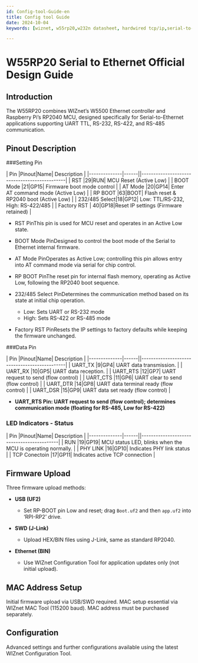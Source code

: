 ```yaml
---
id: Config-tool-Guide-en
title: Config tool Guide
date: 2024-10-04
keywords: [wiznet, w55rp20,w232n datasheet, hardwired tcp/ip,serial-to-ethernet, w5500, rp2040]

---
```


# W55RP20 Serial to Ethernet Official Design Guide

## Introduction
The W55RP20 combines WIZnet’s W5500 Ethernet controller and Raspberry Pi’s RP2040 MCU, designed specifically for Serial-to-Ethernet applications supporting UART TTL, RS-232, RS-422, and RS-485 communication.

## Pinout Description

###Setting Pin

| Pin      |Pinout|Name| Description                                  |
|--------------|------||----------------------------------------------|
| RST          |29|RUN| MCU Reset (Active Low)                        |
| BOOT Mode    |21|GP15| Firmware boot mode control                    |
| AT Mode      |20|GP14| Enter AT command mode (Active Low)            |
| RP BOOT      |63|BOOT| Flash reset & RP2040 boot (Active Low)        |
| 232/485 Select|18|GP12| Low: TTL/RS-232, High: RS-422/485             |
| Factory RST  | 40|GP18|Reset IP settings (Firmware retained)         |

- RST PinThis pin is used for MCU reset and operates in an Active Low state.

- BOOT Mode PinDesigned to control the boot mode of the Serial to Ethernet internal firmware.

- AT Mode PinOperates as Active Low; controlling this pin allows entry into AT command mode via serial for chip control.

- RP BOOT PinThe reset pin for internal flash memory, operating as Active Low, following the RP2040 boot sequence.

- 232/485 Select PinDetermines the communication method based on its state at initial chip operation.
	- Low: Sets UART or RS-232 mode
	- High: Sets RS-422 or RS-485 mode

- Factory RST PinResets the IP settings to factory defaults while keeping the firmware unchanged.

###Data Pin

| Pin      |Pinout|Name| Description                                  |
|--------------|------||----------------------------------------------|
| UART_TX       |9|GP4| UART data transmission.                  |
| UART_RX       |10|GP5| UART data reception.                    |
| UART_RTS      |12|GP7| UART request to send (flow control)     |
| UART_CTS      |11|GP6| UART clear to send (flow control)       |
| UART_DTR      |14|GP8| UART data terminal ready (flow control) |
| UART_DSR      |15|GP9| UART data set ready (flow control)      |

- **UART_RTS Pin: UART request to send (flow control); determines communication mode (floating for RS-485, Low for RS-422)**

### LED Indicators - Status

| Pin      |Pinout|Name| Description                                  |
|--------------|------||-------------------------------------------|
| RUN            |19|GP19| MCU status LED, blinks when the MCU is operating normally.                 |
| PHY LINK       |16|GP10| Indicates PHY link status                    |
| TCP Conectoin  |17|GP11| Indicates active TCP connection     |



## Firmware Upload
Three firmware upload methods:

- **USB (UF2)**
  - Set RP-BOOT pin Low and reset; drag `Boot.uf2` and then `app.uf2` into ‘RPI-RP2’ drive.

- **SWD (J-Link)**
  - Upload HEX/BIN files using J-Link, same as standard RP2040.

- **Ethernet (BIN)**
  - Use WIZnet Configuration Tool for application updates only (not initial upload).

## MAC Address Setup
Initial firmware upload via USB/SWD required. MAC setup essential via WIZnet MAC Tool (115200 baud). MAC address must be purchased separately.

## Configuration
Advanced settings and further configurations available using the latest WIZnet Configuration Tool.